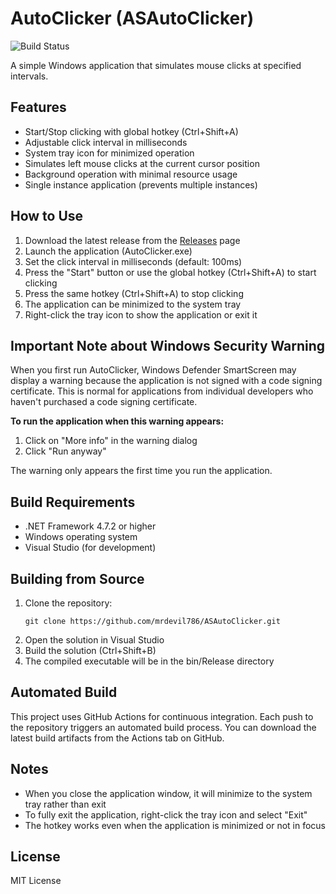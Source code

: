 # AutoClicker (ASAutoClicker)

![Build Status](https://github.com/mrdevil786/ASAutoClicker/actions/workflows/build.yml/badge.svg)

A simple Windows application that simulates mouse clicks at specified intervals.

## Features

- Start/Stop clicking with global hotkey (Ctrl+Shift+A)
- Adjustable click interval in milliseconds
- System tray icon for minimized operation
- Simulates left mouse clicks at the current cursor position
- Background operation with minimal resource usage
- Single instance application (prevents multiple instances)

## How to Use

1. Download the latest release from the [Releases](https://github.com/mrdevil786/ASAutoClicker/releases) page
2. Launch the application (AutoClicker.exe)
3. Set the click interval in milliseconds (default: 100ms)
4. Press the "Start" button or use the global hotkey (Ctrl+Shift+A) to start clicking
5. Press the same hotkey (Ctrl+Shift+A) to stop clicking
6. The application can be minimized to the system tray
7. Right-click the tray icon to show the application or exit it

## Important Note about Windows Security Warning

When you first run AutoClicker, Windows Defender SmartScreen may display a warning because the application is not signed with a code signing certificate. This is normal for applications from individual developers who haven't purchased a code signing certificate.

**To run the application when this warning appears:**
1. Click on "More info" in the warning dialog
2. Click "Run anyway"

The warning only appears the first time you run the application.

## Build Requirements

- .NET Framework 4.7.2 or higher
- Windows operating system
- Visual Studio (for development)

## Building from Source

1. Clone the repository:
   ```
   git clone https://github.com/mrdevil786/ASAutoClicker.git
   ```
2. Open the solution in Visual Studio
3. Build the solution (Ctrl+Shift+B)
4. The compiled executable will be in the bin/Release directory

## Automated Build

This project uses GitHub Actions for continuous integration. Each push to the repository triggers an automated build process. You can download the latest build artifacts from the Actions tab on GitHub.

## Notes

- When you close the application window, it will minimize to the system tray rather than exit
- To fully exit the application, right-click the tray icon and select "Exit"
- The hotkey works even when the application is minimized or not in focus

## License

MIT License 